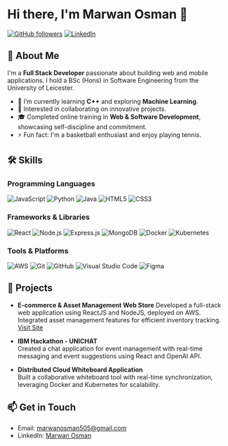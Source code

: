 # Hi there, I'm Marwan Osman 👋

[![GitHub followers](https://img.shields.io/github/followers/marwanosman505?label=Follow&style=social)](https://github.com/marwanosman505)
[![LinkedIn](https://img.shields.io/badge/LinkedIn-Connect-blue?style=flat&logo=linkedin)](https://www.linkedin.com/in/marwan-osman-5b9b88209/)

## 🚀 About Me

I'm a **Full Stack Developer** passionate about building web and mobile applications. I hold a BSc (Hons) in Software Engineering from the University of Leicester.

- 🌱 I’m currently learning **C++** and exploring **Machine Learning**.
- 👀 Interested in collaborating on innovative projects.
- 🎓 Completed online training in **Web & Software Development**, showcasing self-discipline and commitment.
- ⚡ Fun fact: I'm a basketball enthusiast and enjoy playing tennis.

## 🛠 Skills

### Programming Languages

![JavaScript](https://img.shields.io/badge/JavaScript-F7DF1E?logo=javascript&logoColor=black)
![Python](https://img.shields.io/badge/Python-3776AB?logo=python&logoColor=white)
![Java](https://img.shields.io/badge/Java-00599)
![HTML5](https://img.shields.io/badge/HTML5-E34F26?logo=html5&logoColor=white)
![CSS3](https://img.shields.io/badge/CSS3-1572B6?logo=css3&logoColor=white)

### Frameworks & Libraries

![React](https://img.shields.io/badge/React-61DAFB?logo=react&logoColor=black)
![Node.js](https://img.shields.io/badge/Node.js-339933?logo=node.js&logoColor=white)
![Express.js](https://img.shields.io/badge/Express.js-000000?logo=express&logoColor=white)
![MongoDB](https://img.shields.io/badge/MongoDB-47A248?logo=mongodb&logoColor=white)
![Docker](https://img.shields.io/badge/Docker-2496ED?logo=docker&logoColor=white)
![Kubernetes](https://img.shields.io/badge/Kubernetes-326CE5?logo=kubernetes&logoColor=white)

### Tools & Platforms

![AWS](https://img.shields.io/badge/AWS-232F3E?logo=amazon-aws&logoColor=white)
![Git](https://img.shields.io/badge/Git-F05032?logo=git&logoColor=white)
![GitHub](https://img.shields.io/badge/GitHub-181717?logo=github&logoColor=white)
![Visual Studio Code](https://img.shields.io/badge/VS%20Code-007ACC?logo=visual-studio-code&logoColor=white)
![Figma](https://img.shields.io/badge/Figma-F24E1E?logo=figma&logoColor=white)

## 💼 Projects

- **E-commerce & Asset Management Web Store**
  Developed a full-stack web application using ReactJS and NodeJS, deployed on AWS. Integrated asset management features for efficient inventory tracking. [Visit Site](https://rimastores.com)

- **IBM Hackathon - UNICHAT**  
  Created a chat application for event management with real-time messaging and event suggestions using React and OpenAI API.

- **Distributed Cloud Whiteboard Application**  
  Built a collaborative whiteboard tool with real-time synchronization, leveraging Docker and Kubernetes for scalability.

## 📫 Get in Touch

- Email: marwanosman505@gmail.com
- LinkedIn: [Marwan Osman](https://www.linkedin.com/in/marwan-osman-5b9b88209/)

<!---
marwanosman505/marwanosman505 is a ✨ special ✨ repository because its `README.md` (this file) appears on your GitHub profile.
--->

